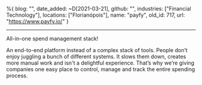 %{
  blog: "",
  date_added: ~D[2021-03-21],
  github: "",
  industries: ["Financial Technology"],
  locations: ["Florianópois"],
  name: "payfy",
  old_id: 717,
  url: "https://www.payfy.io/"
}

---

All-in-one spend management stack!

An end-to-end platform instead of a complex stack of tools.
People don’t enjoy juggling a bunch of different systems. It slows them down, creates more manual work and isn't a delightful experience. That’s why we’re giving companies one easy place to control, manage and track the entire spending process.
